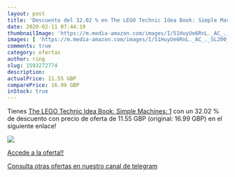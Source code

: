 ```yaml
---
layout: post
title: 'Descuento del 32.02 % en The LEGO Technic Idea Book: Simple Machi'
date: 2020-02-11 07:44:19
thumbnailImage: 'https://m.media-amazon.com/images/I/51HuyUe6RnL._AC_._SL200_.jpg'
images: [ 'https://m.media-amazon.com/images/I/51HuyUe6RnL._AC_._SL200_.jpg' ]
comments: true
category: ofertas
author: ring
slug: 1593272774
description:
actualPrice: 11.55 GBP
comparePrice: 16.99 GBP
inStock: true
---
```


Tienes [The LEGO Technic Idea Book: Simple Machines: 1](https://www.amazon.com/dp/1593272774/?tag=redken08-20) con un 32.02 % de descuento con precio de oferta de 11.55 GBP (original: 16.99 GBP) en el siguiente enlace!

[![](https://m.media-amazon.com/images/I/51HuyUe6RnL._AC_._SL200_.jpg)](https://www.amazon.com/dp/1593272774/?tag=redken08-20)

[Accede a la oferta!!](https://www.amazon.com/dp/1593272774/?tag=redken08-20)

[Consulta otras ofertas en nuestro canal de telegram](https://t.me/s/ofertas25)
